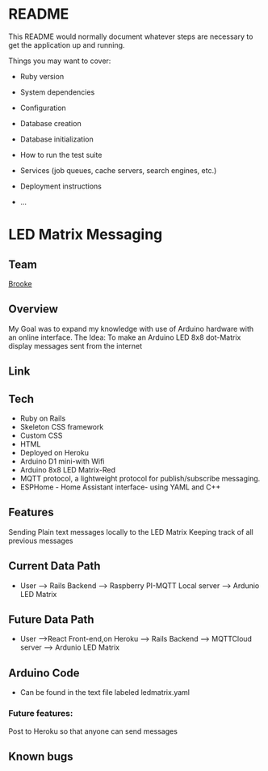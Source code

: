 # README

This README would normally document whatever steps are necessary to get the
application up and running.

Things you may want to cover:

* Ruby version

* System dependencies

* Configuration

* Database creation

* Database initialization

* How to run the test suite

* Services (job queues, cache servers, search engines, etc.)

* Deployment instructions

* ...
# LED Matrix Messaging


## Team
[Brooke](https://github.com/dutchessoflx)

## Overview
My Goal was to expand my knowledge with use of Arduino hardware with an online interface.
The Idea: To make an Arduino LED 8x8 dot-Matrix display messages sent from the internet

## Link


## Tech

- Ruby on Rails
- Skeleton CSS framework
- Custom CSS
- HTML
- Deployed on Heroku
- Arduino D1 mini-with Wifi
- Arduino 8x8 LED Matrix-Red
- MQTT protocol, a lightweight protocol for publish/subscribe messaging.
- ESPHome - Home Assistant interface- using YAML and C++

## Features

Sending Plain text messages locally to the LED Matrix
Keeping track of all previous messages

## Current Data Path
- User --> Rails Backend --> Raspberry PI-MQTT Local server --> Ardunio LED Matrix

## Future Data Path
- User -->React Front-end,on Heroku --> Rails Backend --> MQTTCloud server --> Ardunio LED Matrix

## Arduino Code
- Can be found in the text file labeled ledmatrix.yaml


### Future features:
Post to Heroku so that anyone can send messages


## Known bugs
